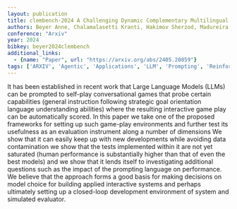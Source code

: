 ```yaml
---
layout: publication
title: clembench-2024 A Challenging Dynamic Complementary Multilingual Benchmark and Underlying Flexible Framework for LLMs as Multi-Action Agents
authors: Beyer Anne, Chalamalasetti Kranti, Hakimov Sherzod, Madureira Brielen, Sadler Philipp, Schlangen David
conference: "Arxiv"
year: 2024
bibkey: beyer2024clembench
additional_links:
  - {name: "Paper", url: "https://arxiv.org/abs/2405.20859"}
tags: ['ARXIV', 'Agentic', 'Applications', 'LLM', 'Prompting', 'Reinforcement Learning', 'Tools']
---
```

It has been established in recent work that Large Language Models (LLMs) can be prompted to self-play conversational games that probe certain capabilities (general instruction following strategic goal orientation language understanding abilities) where the resulting interactive game play can be automatically scored. In this paper we take one of the proposed frameworks for setting up such game-play environments and further test its usefulness as an evaluation instrument along a number of dimensions We show that it can easily keep up with new developments while avoiding data contamination we show that the tests implemented within it are not yet saturated (human performance is substantially higher than that of even the best models) and we show that it lends itself to investigating additional questions such as the impact of the prompting language on performance. We believe that the approach forms a good basis for making decisions on model choice for building applied interactive systems and perhaps ultimately setting up a closed-loop development environment of system and simulated evaluator.
